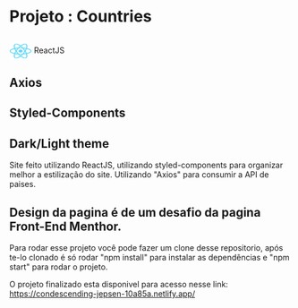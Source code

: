 # Projeto : Countries

##
  <img align="center" alt="Pedro-React" height="30" width="40" src="https://raw.githubusercontent.com/devicons/devicon/master/icons/react/react-original.svg"> ReactJS
## Axios
## Styled-Components
## Dark/Light theme

Site feito utilizando ReactJS, utilizando styled-components para organizar melhor a estilização do site. Utilizando "Axios" para consumir a API de paises.

## Design da pagina é de um desafio da pagina Front-End Menthor.

Para rodar esse projeto você pode fazer um clone desse repositorio, após te-lo clonado é só rodar "npm install" para instalar as dependências e "npm start" para rodar o projeto. 

O projeto finalizado esta disponivel para acesso nesse link: https://condescending-jepsen-10a85a.netlify.app/
